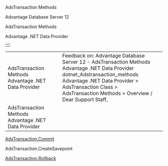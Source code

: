 AdsTransaction Methods




Advantage Database Server 12  

AdsTransaction Methods

Advantage .NET Data Provider

|  |
| --- |
|  |

|  |  |  |  |  |
| --- | --- | --- | --- | --- |
| AdsTransaction Methods  Advantage .NET Data Provider |  |  | Feedback on: Advantage Database Server 12 - AdsTransaction Methods Advantage .NET Data Provider dotnet\_Adstransaction\_methods Advantage .NET Data Provider > AdsTransaction Class > AdsTransaction Methods > Overview / Dear Support Staff, |  |
| AdsTransaction Methods  Advantage .NET Data Provider |  |  |  |  |

[AdsTransaction.Commit](dotnet_adstransaction_commit.htm)

AdsTransaction.CreateSavepoint

[AdsTransaction.Rollback](dotnet_adstransaction_rollback.htm)